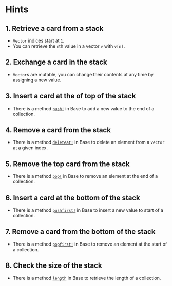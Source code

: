 # Hints

## 1. Retrieve a card from a stack

- `Vector` indices start at `1`.
- You can retrieve the `n`th value in a vector `v` with `v[n]`.

## 2. Exchange a card in the stack

- `Vector`s are mutable, you can change their contents at any time by assigning a new value.

## 3. Insert a card at the of top of the stack

- There is a method [`push!`][push] in Base to add a new value to the end of a collection.

## 4. Remove a card from the stack

- There is a method [`deleteat!`][deleteat] in Base to delete an element from a `Vector` at a given index.

## 5. Remove the top card from the stack

- There is a method [`pop!`][pop] in Base to remove an element at the end of a collection.

## 6. Insert a card at the bottom of the stack

- There is a method [`pushfirst!`][pushfirst] in Base to insert a new value to start of a collection.

## 7. Remove a card from the bottom of the stack

- There is a method [`popfirst!`][popfirst] in Base to remove an element at the start of a collection.

## 8. Check the size of the stack

- There is a method [`length`][length] in Base to retrieve the length of a collection.

[push]: https://docs.julialang.org/en/v1/base/collections/#Base.push!
[pop]: https://docs.julialang.org/en/v1/base/collections/#Base.pop!
[pushfirst]: https://docs.julialang.org/en/v1/base/collections/#Base.pushfirst!
[popfirst]: https://docs.julialang.org/en/v1/base/collections/#Base.popfirst!
[deleteat]: https://docs.julialang.org/en/v1/base/collections/#Base.deleteat!
[length]: https://docs.julialang.org/en/v1/base/collections/#Base.length
